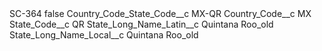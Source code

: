 <?xml version="1.0" encoding="UTF-8"?>
<CustomMetadata xmlns="http://soap.sforce.com/2006/04/metadata" xmlns:xsi="http://www.w3.org/2001/XMLSchema-instance" xmlns:xsd="http://www.w3.org/2001/XMLSchema">
    <label>SC-364</label>
    <protected>false</protected>
    <values>
        <field>Country_Code_State_Code__c</field>
        <value xsi:type="xsd:string">MX-QR</value>
    </values>
    <values>
        <field>Country_Code__c</field>
        <value xsi:type="xsd:string">MX</value>
    </values>
    <values>
        <field>State_Code__c</field>
        <value xsi:type="xsd:string">QR</value>
    </values>
    <values>
        <field>State_Long_Name_Latin__c</field>
        <value xsi:type="xsd:string">Quintana Roo_old</value>
    </values>
    <values>
        <field>State_Long_Name_Local__c</field>
        <value xsi:type="xsd:string">Quintana Roo_old</value>
    </values>
</CustomMetadata>
